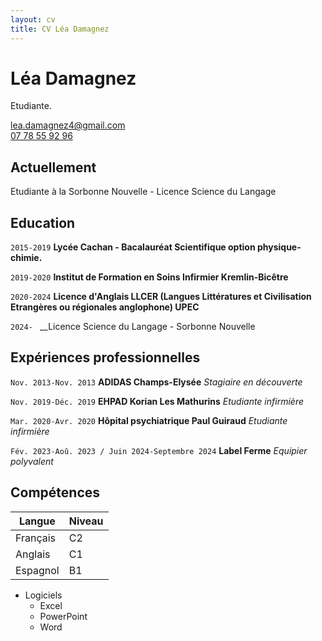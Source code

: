```yaml
---
layout: cv
title: CV Léa Damagnez
---
```

# Léa Damagnez
Etudiante.

<div id="webaddress">
<a href="lea.damagnez4@gmail.com">lea.damagnez4@gmail.com</a>
</div>
<a href="0778559296">07 78 55 92 96</a>


## Actuellement

Etudiante à la Sorbonne Nouvelle - Licence Science du Langage




## Education

`2015-2019`
__Lycée Cachan - Bacalauréat Scientifique option physique-chimie.__

`2019-2020`
__Institut de Formation en Soins Infirmier Kremlin-Bicêtre__

`2020-2024`
__Licence d'Anglais LLCER (Langues Littératures et Civilisation Etrangères ou régionales anglophone) UPEC__

`2024- `
__Licence Science du Langage - Sorbonne Nouvelle

## Expériences professionnelles

`Nov. 2013-Nov. 2013`
__ADIDAS Champs-Elysée__
_Stagiaire en découverte_

`Nov. 2019-Déc. 2019`
__EHPAD Korian Les Mathurins__
_Etudiante infirmière_

`Mar. 2020-Avr. 2020`
__Hôpital psychiatrique Paul Guiraud__
_Etudiante infirmière_

`Fév. 2023-Aoû. 2023 / Juin 2024-Septembre 2024`
__Label Ferme__
_Equipier polyvalent_

## Compétences
| Langue | Niveau |
| -------- | -- |
| Français | C2 |
| Anglais  | C1 |
| Espagnol | B1 |

* Logiciels
  * Excel
  * PowerPoint
  * Word
 











<!-- ### Footer

Last updated: May 2013 -->


